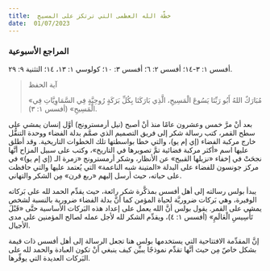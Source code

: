 ```yaml
---
title:  خطَّة الله العظمى التي ترتكز على المسيح
date:  01/07/2023
---
```


### المراجع الأسبوعية
أفسس ١: ٣-١٤؛ أفسس ٢: ٦؛ أفسس ٣: ١٠؛ كولوسي ١: ١٣، ١٤؛ التثنية ٩: ٢٩.

> <p>آية الحفظ</p>
> «مُبَارَكٌ اللهُ أَبُو رَبِّنَا يَسُوعَ الْمَسِيحِ، الَّذِي بَارَكَنَا بِكُلِّ بَرَكَةٍ رُوحِيَّةٍ فِي السَّمَاوِيَّاتِ فِي الْمَسِيحِ» (أفسس ١: ٣).

بعد أنْ مرَّ خمس وعشرون عامًا منذ أنْ أصبح (نيل أرمسترونج) أوَّل إنسان يمشي على سطح القمر، كتب رسالة شكر إلى فريق التصميم الذي صمَّم بدلة الفضاء ووحدة التنقُّل خارج مركبة الفضاء (إي إم يو)، والتي خطا بواسطتها تلك الخطوات التاريخية. وقد أطلق عليها اسم «أكثر مركبة فضائية تمَّ تصويرها في التاريخ»، وكتب على سبيل المزاح أنَّها نجحَتْ في إخفاء «نزيلها القبيح» عن الأنظار، وشكر أرمسترونج «زمرة الـ (إي إم يو)» في مركز جونسون للفضاء على البدلة «المتينة شبه الناعمة» التي يُعتمد عليها والتي حافظت على حياته، حيث أرسل إليهم «ربع قرن» مِن الشكر والتهاني.

يبدأ بولس رسالته إلى أهل أفسس بمذكَّرة شكر رائعة، حيث يقدِّم الحمد لله على بَركاته الوفيرة، وهي بَركات ضروريَّة لحياة المؤمن كما أنَّ بدلة الفضاء ضرورية بالنسبة لشخص يمشي على القمر. يقول بولس أنَّ الله يعمل على إعداد هذه البَركات الأساسية حتَّى «قَبْلَ تَأْسِيسِ الْعَالَمِ» (أفسس ١: ٤)، ويقدِّم الشكر لله لأجل عمله لصالح المؤمنين على مدى الأجيال.

إنَّ المقدِّمة الافتتاحية التي يستخدمها بولس هنا تجعل الرسالة إلى أهل أفسس ذات قيمة بشكل خاصّ مِن حيث أنَّها تقدِّم نموذجًا يبيِّن كيف ينبغي أنْ تكون العبادة والحمد لله على البَركات العديدة التي يوفِّرها.